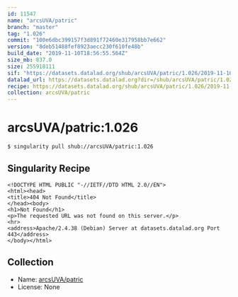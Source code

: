 ```yaml
---
id: 11547
name: "arcsUVA/patric"
branch: "master"
tag: "1.026"
commit: "100e6dbc399157f3d891f72460e317958bb7e662"
version: "8deb51488fef8923aecc230f610fe48b"
build_date: "2019-11-10T18:56:55.564Z"
size_mb: 837.0
size: 255918111
sif: "https://datasets.datalad.org/shub/arcsUVA/patric/1.026/2019-11-10-100e6dbc-8deb5148/8deb51488fef8923aecc230f610fe48b.sif"
datalad_url: https://datasets.datalad.org?dir=/shub/arcsUVA/patric/1.026/2019-11-10-100e6dbc-8deb5148/
recipe: https://datasets.datalad.org/shub/arcsUVA/patric/1.026/2019-11-10-100e6dbc-8deb5148/Singularity
collection: arcsUVA/patric
---
```


# arcsUVA/patric:1.026

```bash
$ singularity pull shub://arcsUVA/patric:1.026
```

## Singularity Recipe

```singularity
<!DOCTYPE HTML PUBLIC "-//IETF//DTD HTML 2.0//EN">
<html><head>
<title>404 Not Found</title>
</head><body>
<h1>Not Found</h1>
<p>The requested URL was not found on this server.</p>
<hr>
<address>Apache/2.4.38 (Debian) Server at datasets.datalad.org Port 443</address>
</body></html>
```

## Collection

 - Name: [arcsUVA/patric](https://github.com/arcsUVA/patric)
 - License: None

